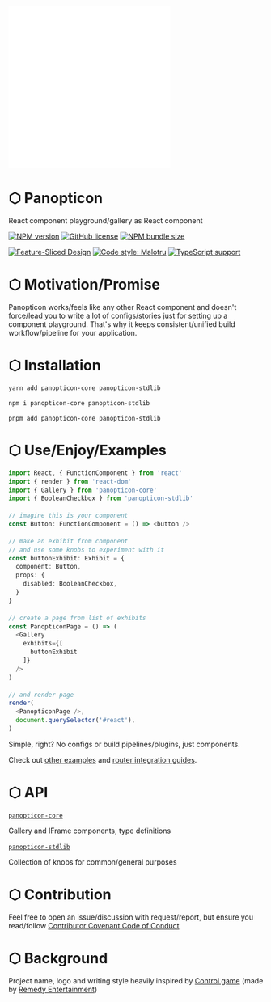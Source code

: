 ![Panopticon logo](./.github/logo.svg)

# ⬡ Panopticon

React component playground/gallery as React component

[![NPM version](https://img.shields.io/npm/v/panopticon.svg?style=flat-square)](https://www.npmjs.com/package/panopticon)
[![GitHub license](https://img.shields.io/github/license/unordinarity/panopticon?style=flat-square)](./docs/license)
[![NPM bundle size](https://img.shields.io/bundlephobia/minzip/react?style=flat-square)](https://bundlephobia.co/result?p=react)

[![Feature-Sliced Design][shields-fsd-image]](https://feature-sliced.design/)
[![Code style: Malotru](https://img.shields.io/badge/Code_style-Malotru-red?style=flat-square)](https://github.com/unordinarity/malotru)
[![TypeScript support](https://img.shields.io/badge/TypeScript-out--of--box-blue?style=flat-square)](https://www.typescriptlang.org/)

# ⬡ Motivation/Promise

Panopticon works/feels like any other React component and doesn't force/lead you to write a lot of configs/stories just for setting up a component playground. That's why it keeps consistent/unified build workflow/pipeline for your application.

# ⬡ Installation

```shell
yarn add panopticon-core panopticon-stdlib
```

```shell
npm i panopticon-core panopticon-stdlib
```

```shell
pnpm add panopticon-core panopticon-stdlib
```

# ⬡ Use/Enjoy/Examples

```typescript jsx
import React, { FunctionComponent } from 'react'
import { render } from 'react-dom'
import { Gallery } from 'panopticon-core'
import { BooleanCheckbox } from 'panopticon-stdlib'

// imagine this is your component
const Button: FunctionComponent = () => <button />

// make an exhibit from component
// and use some knobs to experiment with it
const buttonExhibit: Exhibit = {
  component: Button,
  props: {
    disabled: BooleanCheckbox,
  }
}

// create a page from list of exhibits
const PanopticonPage = () => (
  <Gallery
    exhibits={[
      buttonExhibit
    ]}
  />
)

// and render page
render(
  <PanopticonPage />,
  document.querySelector('#react'),
)
```

Simple, right? No configs or build pipelines/plugins, just components.

Check out [other examples](./examples/usage) and [router integration guides](./examples/integrations).

# ⬡ API

[`panopticon-core`](./packages/core/readme.md)

Gallery and IFrame components, type definitions

[`panopticon-stdlib`](./packages/stdlib/readme.md)

Collection of knobs for common/general purposes

# ⬡ Contribution

Feel free to open an issue/discussion with request/report, but ensure you read/follow [Contributor Covenant Code of Conduct](./docs/code_of_conduct.md)

# ⬡ Background

Project name, logo and writing style heavily inspired by [Control game](https://www.remedygames.com/games/control/) (made by [Remedy Entertainment](https://www.remedygames.com/))

[shields-fsd-image]: https://img.shields.io/badge/Feature--Sliced-Design-F92672?logoWidth=32&style=flat-square&logo=data:image/svg+xml;base64,PHN2ZyB4bWxucz0iaHR0cDovL3d3dy53My5vcmcvMjAwMC9zdmciIGZpbGw9Im5vbmUiIHZpZXdCb3g9Ii0xIC0xIDI0IDI0Ij4KICA8cGF0aCBmaWxsPSIjZmZmIiBkPSJNMCAwaDIzdjJIMFYwWm0wIDNoMjN2MkgwVjNabTAgM2g4djJIMFY2Wm0wIDNoMjN2MkgwVjlabTAgM2gyMHYySDB2LTJabTAgM2g4djJIMHYtMlptMTUgMGgydjJoLTJ2LTJaTTAgMThoOHYySDB2LTJabTAgM2g4djJIMHYtMloiLz4KPC9zdmc+Cg==

